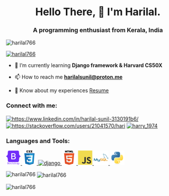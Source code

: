 <h1 align="center">Hello There, 👋 I'm Harilal.</h1>
<h3 align="center">A programming enthusiast from Kerala, India</h3>

<p align="left"> <img src="https://komarev.com/ghpvc/?username=harilal766&label=Profile%20views&color=0e75b6&style=flat" alt="harilal766" /> </p>

<p align="left"> <a href="https://github.com/ryo-ma/github-profile-trophy"><img src="https://github-profile-trophy.vercel.app/?username=harilal766" alt="harilal766" /></a> </p>

- 🌱 I’m currently learning **Django framework & Harvard CS50X**

- 📫 How to reach me **harilalsunil@proton.me**

- 📄 Know about my experiences [Resume](https://drive.google.com/file/d/1Q3MXX9OZNzmtb95FTnbV2oaYZbFPpjua/view?usp=drive_link)

<h3 align="left">Connect with me:</h3>
<p align="left">
<a href="https://linkedin.com/in/https://www.linkedin.com/in/harilal-sunil-3130191b6/" target="blank"><img align="center" src="https://raw.githubusercontent.com/rahuldkjain/github-profile-readme-generator/master/src/images/icons/Social/linked-in-alt.svg" alt="https://www.linkedin.com/in/harilal-sunil-3130191b6/" height="30" width="40" /></a>
<a href="https://stackoverflow.com/users/https://stackoverflow.com/users/21041570/hari" target="blank"><img align="center" src="https://raw.githubusercontent.com/rahuldkjain/github-profile-readme-generator/master/src/images/icons/Social/stack-overflow.svg" alt="https://stackoverflow.com/users/21041570/hari" height="30" width="40" /></a>
<a href="https://www.leetcode.com/harry_1974" target="blank"><img align="center" src="https://raw.githubusercontent.com/rahuldkjain/github-profile-readme-generator/master/src/images/icons/Social/leet-code.svg" alt="harry_1974" height="30" width="40" /></a>
</p>

<h3 align="left">Languages and Tools:</h3>
<p align="left"> <a href="https://getbootstrap.com" target="_blank" rel="noreferrer"> <img src="https://raw.githubusercontent.com/devicons/devicon/master/icons/bootstrap/bootstrap-plain-wordmark.svg" alt="bootstrap" width="40" height="40"/> </a> <a href="https://www.w3schools.com/css/" target="_blank" rel="noreferrer"> <img src="https://raw.githubusercontent.com/devicons/devicon/master/icons/css3/css3-original-wordmark.svg" alt="css3" width="40" height="40"/> </a> <a href="https://www.djangoproject.com/" target="_blank" rel="noreferrer"> <img src="https://cdn.worldvectorlogo.com/logos/django.svg" alt="django" width="40" height="40"/> </a> <a href="https://www.w3.org/html/" target="_blank" rel="noreferrer"> <img src="https://raw.githubusercontent.com/devicons/devicon/master/icons/html5/html5-original-wordmark.svg" alt="html5" width="40" height="40"/> </a> <a href="https://developer.mozilla.org/en-US/docs/Web/JavaScript" target="_blank" rel="noreferrer"> <img src="https://raw.githubusercontent.com/devicons/devicon/master/icons/javascript/javascript-original.svg" alt="javascript" width="40" height="40"/> </a> <a href="https://www.mysql.com/" target="_blank" rel="noreferrer"> <img src="https://raw.githubusercontent.com/devicons/devicon/master/icons/mysql/mysql-original-wordmark.svg" alt="mysql" width="40" height="40"/> </a> <a href="https://www.python.org" target="_blank" rel="noreferrer"> <img src="https://raw.githubusercontent.com/devicons/devicon/master/icons/python/python-original.svg" alt="python" width="40" height="40"/> </a> </p>

<p><img align="left" src="https://github-readme-stats.vercel.app/api/top-langs?username=harilal766&show_icons=true&locale=en&layout=compact" alt="harilal766" /></p>

<p>&nbsp;<img align="center" src="https://github-readme-stats.vercel.app/api?username=harilal766&show_icons=true&locale=en" alt="harilal766" /></p>

<p><img align="center" src="https://github-readme-streak-stats.herokuapp.com/?user=harilal766&" alt="harilal766" /></p>
